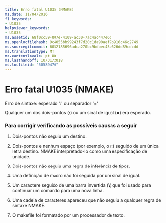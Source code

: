 ```yaml
---
title: Erro fatal U1035 (NMAKE)
ms.date: 11/04/2016
f1_keywords:
- U1035
helpviewer_keywords:
- U1035
ms.assetid: 68f0cc59-007e-4109-ac30-7ac4ac447e6d
ms.openlocfilehash: 9c4055bb99243f7d20c1da90aef7b916c46c2749
ms.sourcegitcommit: 6052185696adca270bc9bdbec45a626dd89cdcdd
ms.translationtype: MT
ms.contentlocale: pt-BR
ms.lasthandoff: 10/31/2018
ms.locfileid: "50589470"
---
```

# <a name="nmake-fatal-error-u1035"></a>Erro fatal U1035 (NMAKE)

Erro de sintaxe: esperado ':' ou separador '='

Qualquer um dos dois-pontos (**:**) ou um sinal de igual (**=**) era esperado.

### <a name="to-fix-by-checking-the-following-possible-causes"></a>Para corrigir verificando as possíveis causas a seguir

1. Dois-pontos não seguiu um destino.

1. Dois-pontos e nenhum espaço (por exemplo, o r:) seguido de um única letra destino. NMAKE interpretado-lo como uma especificação de unidade.

1. Dois-pontos não seguiu uma regra de inferência de tipos.

1. Uma definição de macro não foi seguida por um sinal de igual.

1. Um caractere seguido de uma barra invertida (**\\**) que foi usado para continuar um comando para uma nova linha.

1. Uma cadeia de caracteres apareceu que não seguiu a qualquer regra de sintaxe NMAKE.

1. O makefile foi formatado por um processador de texto.